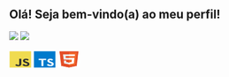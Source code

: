 ## Olá! Seja bem-vindo(a) ao meu perfil!

<div>
<img height="170em" src="https://github-readme-stats.vercel.app/api?username=medeirosfernando&show_icons=true&theme=synthwave&include_all_commits=true&count_private=true"/>
<img height="170em" src="https://github-readme-stats.vercel.app/api?username=medeirosfernando&layout=compact&langs_count=168&theme=synthwave"/>
</div>

<div style="display: inline_block"><br>
<img align="center" alt="js" height="30" width="40" src="https://raw.githubusercontent.com/devicons/devicon/master/icons/javascript/javascript-original.svg">
<img align="center" alt="js" height="30" width="40" src="https://raw.githubusercontent.com/devicons/devicon/master/icons/typescript/typescript-original.svg">
<img align="center" alt="js" height="30" width="40" src="https://raw.githubusercontent.com/devicons/devicon/master/icons/html5/html5-original.svg">
</div>
